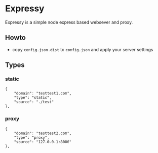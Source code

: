 # Expressy
Expressy is a simple node express based websever and proxy.


## Howto
* copy `config.json.dist` to `config.json` and apply your server settings


## Types
### static
```
{
    "domain": "testtest1.com",
    "type": "static",
    "source": "./test"
},
```

### proxy
```
{
    "domain": "testtest2.com",
    "type": "proxy",
    "source": "127.0.0.1:8080"
},
```